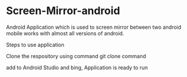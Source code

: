 # Screen-Mirror-android

Android Application which is used to screen mirror between two android mobile works with almost all versions of android.

Steps to use application

Clone the respository using command git clone command

add to Android Studio and bing, Application is ready to run
